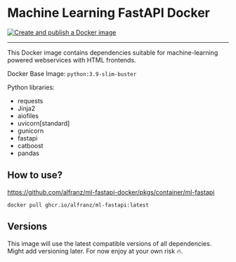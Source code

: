 # Machine Learning FastAPI Docker

[![Create and publish a Docker image](https://github.com/alfranz/ml-fastapi-docker/actions/workflows/build-image.yml/badge.svg)](https://github.com/alfranz/ml-fastapi-docker/actions/workflows/build-image.yml)

--- 

This Docker image contains dependencies suitable for machine-learning powered webservices with HTML frontends.

Docker Base Image: `python:3.9-slim-buster`

Python libraries:

- requests
- Jinja2
- aiofiles
- uvicorn[standard]
- gunicorn
- fastapi
- catboost
- pandas

## How to use?

https://github.com/alfranz/ml-fastapi-docker/pkgs/container/ml-fastapi

```
docker pull ghcr.io/alfranz/ml-fastapi:latest
```

## Versions

This image will use the latest compatible versions of all dependencies. Might add versioning later. For now enjoy at your own risk 🔥.
